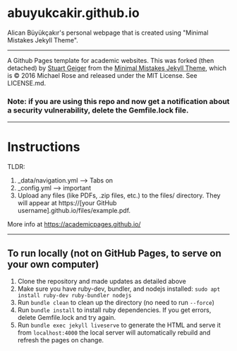 # abuyukcakir.github.io
Alican Büyükçakır's personal webpage that is created using "Minimal Mistakes Jekyll Theme".

------

A Github Pages template for academic websites. This was forked (then detached) by [Stuart Geiger](https://github.com/staeiou) from the [Minimal Mistakes Jekyll Theme](https://mmistakes.github.io/minimal-mistakes/), which is © 2016 Michael Rose and released under the MIT License. See LICENSE.md.

### Note: if you are using this repo and now get a notification about a security vulnerability, delete the Gemfile.lock file. 

------

# Instructions

TLDR:
1. _data/navigation.yml --> Tabs on  
2. _config.yml --> important
3. Upload any files (like PDFs, .zip files, etc.) to the files/ directory. They will appear at https://[your GitHub username].github.io/files/example.pdf.  

More info at https://academicpages.github.io/

------

## To run locally (not on GitHub Pages, to serve on your own computer)

1. Clone the repository and made updates as detailed above
2. Make sure you have ruby-dev, bundler, and nodejs installed: `sudo apt install ruby-dev ruby-bundler nodejs`
3. Run `bundle clean` to clean up the directory (no need to run `--force`)
4. Run `bundle install` to install ruby dependencies. If you get errors, delete Gemfile.lock and try again.
5. Run `bundle exec jekyll liveserve` to generate the HTML and serve it from `localhost:4000` the local server will automatically rebuild and refresh the pages on change.

